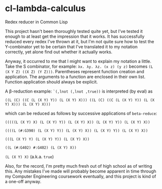 # cl-lambda-calculus
Redex reducer in Common Lisp

This project hasn't been thoroughly tested quite yet, but I've tested it enough to at least get the impression that it works. It has successfully reduced every redex I've thrown at it, but I'm not quite sure how to test the Y-combinator yet to be certain that I've translated it to my notation correctly, yet alone find out whether it actually works.

Anyway, it occurred to me that I might want to explain my notation a little. Take the S combinator, for example: `λx. λy. λz. (x z) (y z)` becomes `(L (X Y Z) ((X Z) (Y Z)))`. Parentheses represent function creation and application. The arguments to a function are enclosed in their own list. Function application should always be explicit.

A β-reduction example: `` `(,lnot (,lnot ,true)) `` is interpreted (by eval) as

`((L (C) ((C (L (X Y) Y)) (L (X Y) X))) ((L (C) ((C (L (X Y) Y)) (L (X Y) X))) (L (X Y) X)))`

which can be reduced as follows by successive applications of `beta-reduce`:

`(((((L (X Y) X) (L (X Y) Y)) (L (X Y) X)) (L (X Y) Y)) (L (X Y) X))`

`((((L (#:G390) (L (X Y) Y)) (L (X Y) X)) (L (X Y) Y)) (L (X Y) X))`

`(((L (X Y) Y) (L (X Y) Y)) (L (X Y) X))`

`((L (#:G402) #:G402) (L (X Y) X))`

`(L (X Y) X)` (a.k.a. `true`)

Also, for the record, I'm pretty much fresh out of high school as of writing this. Any mistakes I've made will probably become apparent in time through my Computer Engineering coursework eventually, and this project is kind of a one-off anyway.
